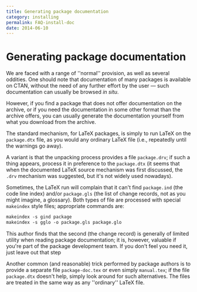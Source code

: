 ```yaml
---
title: Generating package documentation
category: installing
permalink: FAQ-install-doc
date: 2014-06-10
---
```


# Generating package documentation

We are faced with a range of ''normal'' provision, as well as several
oddities.  One should note that documentation of many packages is
available on CTAN, without the need of any further effort by
the user&nbsp;&mdash; such documentation can usually be browsed _in situ_.

However, if you find a package that does not offer documentation on
the archive, or if you need the documentation in some other format
than the archive offers, you can usually generate the documentation
yourself from what you download from the archive.

The standard mechanism, for LaTeX packages, is simply to run
LaTeX on the `package.dtx` file, as you would any ordinary
LaTeX file (i.e., repeatedly until the warnings go away).

A variant is that the unpacking process provides a file
`package.drv`; if such a thing appears, process it in preference
to the `package.dtx` (it seems that when the documented LaTeX
source mechanism was first discussed, the `.drv` mechanism was
suggested, but it's not widely used nowadays).

Sometimes, the LaTeX run will complain that it can't find
`package.ind` (the code line index) and/or `package.gls`
(the list of change records, not as you might imagine, a glossary).
Both types of file are processed with special `makeindex`
style files; appropriate commands are:
```latex
makeindex -s gind package
makeindex -s gglo -o package.gls package.glo
```
This author finds that the second (the change record) is generally of
limited utility when reading package documentation; it is, however,
valuable if you're part of the package development team.  If you don't
feel you need it, just leave out that step

Another common (and reasonable) trick performed by package authors is
to provide a separate file `package-doc.tex` or even simply
`manual.tex`; if the file `package.dtx` doesn't help, simply
look around for such alternatives.  The files are treated in the same
way as any ''ordinary'' LaTeX file.

